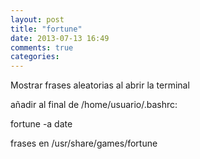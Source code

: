 ```yaml
---
layout: post
title: "fortune"
date: 2013-07-13 16:49
comments: true
categories: 
---
```

Mostrar frases aleatorias al abrir la terminal 

añadir al final de /home/usuario/.bashrc: 

fortune -a date

frases en /usr/share/games/fortune

